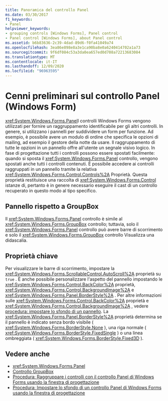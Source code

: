```yaml
---
title: Panoramica del controllo Panel
ms.date: 03/30/2017
f1_keywords:
- Panel
helpviewer_keywords:
- grouping controls [Windows Forms], Panel control
- Panel control [Windows Forms], about Panel control
ms.assetid: b6b83636-2c39-4dad-89d6-f0fa41049a74
ms.openlocfilehash: 3ea86e898e8a3e1ca90ba8e0a6240414702a1a73
ms.sourcegitcommit: 9f6df084c53a3da0ea657ed0d708a72213683084
ms.translationtype: MT
ms.contentlocale: it-IT
ms.lasthandoff: 12/09/2020
ms.locfileid: "96963595"
---
```

# <a name="panel-control-overview-windows-forms"></a>Cenni preliminari sul controllo Panel (Windows Form)
<xref:System.Windows.Forms.Panel>I controlli Windows Forms vengono utilizzati per fornire un raggruppamento identificabile per gli altri controlli. In genere, si utilizzano i pannelli per suddividere un form per funzione. Ad esempio, è possibile avere un modulo di ordine che specifica le opzioni di mailing, ad esempio il gestore della notte da usare. Il raggruppamento di tutte le opzioni in un pannello offre all'utente un segnale visivo logico. In fase di progettazione tutti i controlli possono essere spostati facilmente: quando si sposta il <xref:System.Windows.Forms.Panel> controllo, vengono spostati anche tutti i controlli contenuti. È possibile accedere ai controlli raggruppati in un pannello tramite la relativa <xref:System.Windows.Forms.Control.Controls%2A> Proprietà. Questa proprietà restituisce una raccolta di <xref:System.Windows.Forms.Control> istanze di, pertanto è in genere necessario eseguire il cast di un controllo recuperato in questo modo al tipo specifico.  
  
## <a name="panel-versus-groupbox"></a>Pannello rispetto a GroupBox  
 Il <xref:System.Windows.Forms.Panel> controllo è simile al <xref:System.Windows.Forms.GroupBox> controllo; tuttavia, solo il <xref:System.Windows.Forms.Panel> controllo può avere barre di scorrimento e solo il <xref:System.Windows.Forms.GroupBox> controllo Visualizza una didascalia.  
  
## <a name="key-properties"></a>Proprietà chiave  
 Per visualizzare le barre di scorrimento, impostare la <xref:System.Windows.Forms.ScrollableControl.AutoScroll%2A> proprietà su `true` . È anche possibile personalizzare l'aspetto del pannello impostando le <xref:System.Windows.Forms.Control.BackColor%2A> proprietà, <xref:System.Windows.Forms.Control.BackgroundImage%2A> e <xref:System.Windows.Forms.Panel.BorderStyle%2A> . Per altre informazioni sulle <xref:System.Windows.Forms.Control.BackColor%2A> proprietà e <xref:System.Windows.Forms.Control.BackgroundImage%2A> , vedere [procedura: impostare lo sfondo di un pannello](how-to-set-the-background-of-a-windows-forms-panel.md). La <xref:System.Windows.Forms.Panel.BorderStyle%2A> proprietà determina se il pannello è indicato senza bordo visibile ( <xref:System.Windows.Forms.BorderStyle.None> ), una riga normale ( <xref:System.Windows.Forms.BorderStyle.FixedSingle> ) o una linea ombreggiata ( <xref:System.Windows.Forms.BorderStyle.Fixed3D> ).  
  
## <a name="see-also"></a>Vedere anche

- <xref:System.Windows.Forms.Panel>
- [Controllo GroupBox](groupbox-control-windows-forms.md)
- [Procedura: Raggruppare i controlli con il controllo Panel di Windows Forms usando la finestra di progettazione](group-controls-with-wf-panel-control-using-the-designer.md)
- [Procedura: Impostare lo sfondo di un controllo Panel di Windows Forms usando la finestra di progettazione](how-to-set-the-background-of-a-windows-forms-panel-using-the-designer.md)
